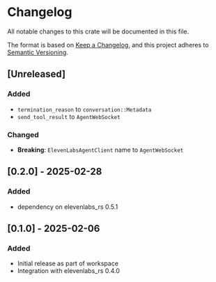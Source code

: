 # Changelog
All notable changes to this crate will be documented in this file.

The format is based on [Keep a Changelog](https://keepachangelog.com/en/1.0.0/),
and this project adheres to [Semantic Versioning](https://semver.org/spec/v2.0.0.html).
## [Unreleased]
### Added
- `termination_reason` to `conversation::Metadata`
- `send_tool_result` to `AgentWebSocket`
### Changed
- **Breaking**: `ElevenLabsAgentClient` name to `AgentWebSocket`

## [0.2.0] - 2025-02-28
### Added
- dependency on elevenlabs_rs 0.5.1
## [0.1.0] - 2025-02-06
### Added
- Initial release as part of workspace
- Integration with elevenlabs_rs 0.4.0
